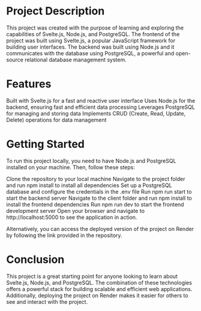 # Project Description
This project was created with the purpose of learning and exploring the capabilities of Svelte.js, Node.js, and PostgreSQL. The frontend of the project was built using Svelte.js, a popular JavaScript framework for building user interfaces. The backend was built using Node.js and it communicates with the database using PostgreSQL, a powerful and open-source relational database management system.

# Features
Built with Svelte.js for a fast and reactive user interface
Uses Node.js for the backend, ensuring fast and efficient data processing
Leverages PostgreSQL for managing and storing data
Implements CRUD (Create, Read, Update, Delete) operations for data management


# Getting Started
To run this project locally, you need to have Node.js and PostgreSQL installed on your machine. Then, follow these steps:

Clone the repository to your local machine
Navigate to the project folder and run npm install to install all dependencies
Set up a PostgreSQL database and configure the credentials in the .env file
Run npm run start to start the backend server
Navigate to the client folder and run npm install to install the frontend dependencies
Run npm run dev to start the frontend development server
Open your browser and navigate to http://localhost:5000 to see the application in action.

Alternatively, you can access the deployed version of the project on Render by following the link provided in the repository.

# Conclusion
This project is a great starting point for anyone looking to learn about Svelte.js, Node.js, and PostgreSQL. The combination of these technologies offers a powerful stack for building scalable and efficient web applications. Additionally, deploying the project on Render makes it easier for others to see and interact with the project.